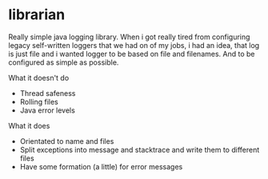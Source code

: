 # librarian

Really simple java logging library.
When i got really tired from configuring legacy self-written loggers that we had on of my jobs,
i had an idea, that log is just file and i wanted logger to be based on file and filenames.
And to be configured as simple as possible.

What it doesn't do

- Thread safeness
- Rolling files
- Java error levels

What it does

- Orientated to name and files
- Split exceptions into message and stacktrace and write them to different files
- Have some formation (a little) for error messages
